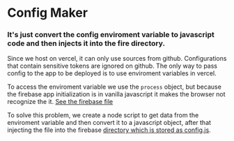# Config Maker
### It's just convert the config enviroment variable to javascript code and then injects it into the fire directory.
Since we host on vercel, it can only use sources from github. Configurations that contain
sensitive tokens are ignored on github. The only way to pass config to the app to be deployed
is to use enviroment variables in vercel.

To access the enviroment variable we use the `process` object, but because the firebase app initialization
is in vanilla javascript it makes the browser not recognize the it. [See the firebase file](../../src/firebase/index.js)

To solve this problem, we create a node script to get data from the enviroment variable and then convert it to a javascript object,
after that injecting the file into the firebase [directory which is stored as config.js](../../src/firebase/).